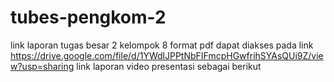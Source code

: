 # tubes-pengkom-2
link laporan tugas besar 2 kelompok 8 format pdf dapat diakses pada link https://drive.google.com/file/d/1YWdlJPPtNbFIFmcpHGwfrihSYAsQUi9Z/view?usp=sharing
link laporan video presentasi sebagai berikut 
